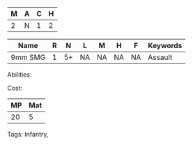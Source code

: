 
| M   | A   | C   | H   |
| --- | --- | --- | --- |
| 2   | N   | 1   | 2   |

| Name    | R   | N   | L   | M   | H   | F   | Keywords |
| ------- | --- | --- | --- | --- | --- | --- | -------- |
| 9mm SMG | 1   | 5+  | NA  | NA  | NA  | NA  | Assault  |

Abilities:



Cost:

| MP  | Mat |
| --- | --- |
| 20  | 5   |


Tags:
Infantry, 